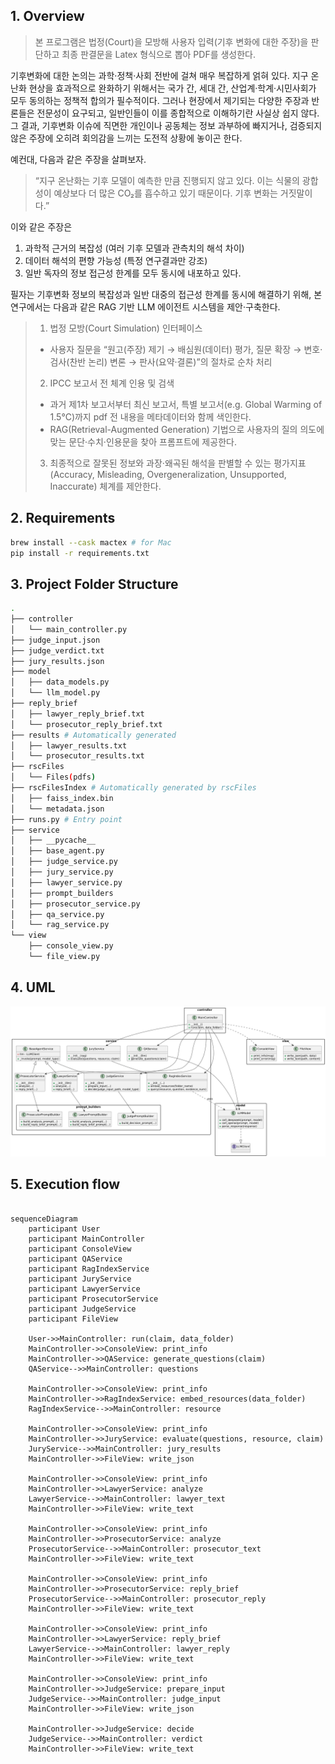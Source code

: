 ## 1. Overview
> 본 프로그램은 법정(Court)을 모방해 사용자 입력(기후 변화에 대한 주장)을 판단하고 최종 판결문을 Latex 형식으로 뽑아 PDF를 생성한다.

기후변화에 대한 논의는 과학·정책·사회 전반에 걸쳐 매우 복잡하게 얽혀 있다. 지구 온난화 현상을 효과적으로 완화하기 위해서는 국가 간, 세대 간, 산업계·학계·시민사회가 모두 동의하는 정책적 합의가 필수적이다. 그러나 현장에서 제기되는 다양한 주장과 반론들은 전문성이 요구되고, 일반인들이 이를 종합적으로 이해하기란 사실상 쉽지 않다. 그 결과, 기후변화 이슈에 직면한 개인이나 공동체는 정보 과부하에 빠지거나, 검증되지 않은 주장에 오히려 회의감을 느끼는 도전적 상황에 놓이곤 한다.

예컨대, 다음과 같은 주장을 살펴보자.

> “지구 온난화는 기후 모델이 예측한 만큼 진행되지 않고 있다. 이는 식물의 광합성이 예상보다 더 많은 CO₂를 흡수하고 있기 때문이다. 기후 변화는 거짓말이다.”

이와 같은 주장은
1. 과학적 근거의 복잡성 (여러 기후 모델과 관측치의 해석 차이)
2. 데이터 해석의 편향 가능성 (특정 연구결과만 강조)
3. 일반 독자의 정보 접근성 한계를 모두 동시에 내포하고 있다.

필자는 기후변화 정보의 복잡성과 일반 대중의 접근성 한계를 동시에 해결하기 위해, 본 연구에서는 다음과 같은 RAG 기반 LLM 에이전트 시스템을 제안·구축한다.
> 1. 법정 모방(Court Simulation) 인터페이스
> - 사용자 질문을 “원고(주장) 제기 → 배심원(데이터) 평가, 질문 확장 → 변호·검사(찬반 논리) 변론 → 판사(요약·결론)”의 절차로 순차 처리
> 2. IPCC 보고서 전 체계 인용 및 검색
> - 과거 제1차 보고서부터 최신 보고서, 특별 보고서(e.g. Global Warming of 1.5°C)까지 pdf 전 내용을 메타데이터와 함께 색인한다.
> - RAG(Retrieval-Augmented Generation) 기법으로 사용자의 질의 의도에 맞는 문단·수치·인용문을 찾아 프롬프트에 제공한다.
> 3. 최종적으로 잘못된 정보와 과장·왜곡된 해석을 판별할 수 있는 평가지표(Accuracy, Misleading, Overgeneralization, Unsupported, Inaccurate) 체계를 제안한다.




## 2. Requirements
```bash
brew install --cask mactex # for Mac
pip install -r requirements.txt
```

## 3. Project Folder Structure

```bash
.
├── controller
│   └── main_controller.py
├── judge_input.json
├── judge_verdict.txt
├── jury_results.json
├── model
│   ├── data_models.py
│   └── llm_model.py
├── reply_brief
│   ├── lawyer_reply_brief.txt
│   └── prosecutor_reply_brief.txt
├── results # Automatically generated
│   ├── lawyer_results.txt
│   └── prosecutor_results.txt
├── rscFiles
│   └── Files(pdfs)
├── rscFilesIndex # Automatically generated by rscFiles
│   ├── faiss_index.bin
│   └── metadata.json
├── runs.py # Entry point
├── service
│   ├── __pycache__
│   ├── base_agent.py
│   ├── judge_service.py
│   ├── jury_service.py
│   ├── lawyer_service.py
│   ├── prompt_builders
│   ├── prosecutor_service.py
│   ├── qa_service.py
│   └── rag_service.py
└── view
    ├── console_view.py
    └── file_view.py
```

## 4. UML
<img src="docs/llm_puml.png" width="900px">

## 5. Execution flow

```mermaid

sequenceDiagram
    participant User
    participant MainController
    participant ConsoleView
    participant QAService
    participant RagIndexService
    participant JuryService
    participant LawyerService
    participant ProsecutorService
    participant JudgeService
    participant FileView

    User->>MainController: run(claim, data_folder)
    MainController->>ConsoleView: print_info
    MainController->>QAService: generate_questions(claim)
    QAService-->>MainController: questions

    MainController->>ConsoleView: print_info
    MainController->>RagIndexService: embed_resources(data_folder)
    RagIndexService-->>MainController: resource

    MainController->>ConsoleView: print_info
    MainController->>JuryService: evaluate(questions, resource, claim)
    JuryService-->>MainController: jury_results
    MainController->>FileView: write_json

    MainController->>ConsoleView: print_info
    MainController->>LawyerService: analyze
    LawyerService-->>MainController: lawyer_text
    MainController->>FileView: write_text

    MainController->>ConsoleView: print_info
    MainController->>ProsecutorService: analyze
    ProsecutorService-->>MainController: prosecutor_text
    MainController->>FileView: write_text

    MainController->>ConsoleView: print_info
    MainController->>ProsecutorService: reply_brief
    ProsecutorService-->>MainController: prosecutor_reply
    MainController->>FileView: write_text

    MainController->>ConsoleView: print_info
    MainController->>LawyerService: reply_brief
    LawyerService-->>MainController: lawyer_reply
    MainController->>FileView: write_text

    MainController->>ConsoleView: print_info
    MainController->>JudgeService: prepare_input
    JudgeService-->>MainController: judge_input
    MainController->>FileView: write_json

    MainController->>JudgeService: decide
    JudgeService-->>MainController: verdict
    MainController->>FileView: write_text
```